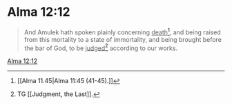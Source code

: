# Alma 12:12

> And Amulek hath spoken plainly concerning <u>death</u>[^a], and being raised from this mortality to a state of immortality, and being brought before the bar of God, to be <u>judged</u>[^b] according to our works.

[Alma 12:12](https://www.churchofjesuschrist.org/study/scriptures/bofm/alma/12?lang=eng&id=p12#p12)


[^a]: [[Alma 11.45|Alma 11:45 (41-45).]]
[^b]: TG [[Judgment, the Last]].
